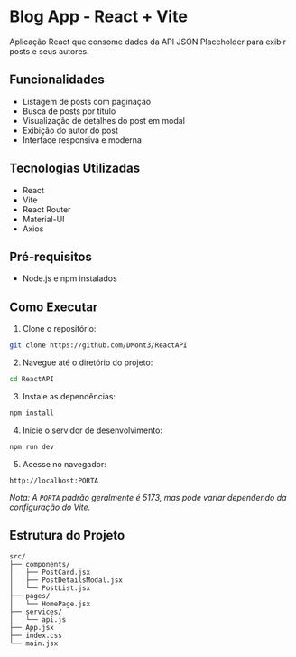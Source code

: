 # Blog App - React + Vite

Aplicação React que consome dados da API JSON Placeholder para exibir posts e seus autores.

## Funcionalidades

- Listagem de posts com paginação
- Busca de posts por título
- Visualização de detalhes do post em modal
- Exibição do autor do post
- Interface responsiva e moderna

## Tecnologias Utilizadas

- React
- Vite
- React Router
- Material-UI
- Axios

## Pré-requisitos

- Node.js e npm instalados

## Como Executar

1. Clone o repositório:
```bash
git clone https://github.com/DMont3/ReactAPI
```

2. Navegue até o diretório do projeto:
```bash
cd ReactAPI
```

3. Instale as dependências:
```bash
npm install
```

4. Inicie o servidor de desenvolvimento:
```bash
npm run dev
```

5. Acesse no navegador:
```
http://localhost:PORTA
```
   *Nota: A `PORTA` padrão geralmente é 5173, mas pode variar dependendo da configuração do Vite.*

## Estrutura do Projeto

```
src/
├── components/
│   ├── PostCard.jsx
│   ├── PostDetailsModal.jsx
│   └── PostList.jsx
├── pages/
│   └── HomePage.jsx
├── services/
│   └── api.js
├── App.jsx
├── index.css
└── main.jsx
```

